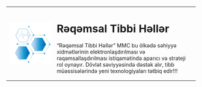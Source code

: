 <table>
  <tr>
    <td><img src="Logo.png" alt="Logo" width = "700px"></td>
    <td>
      <h1> Rəqəmsal Tibbi Həllər </h1>
      <p> “Rəqəmsal Tibbi Həllər” MMC bu ölkədə səhiyyə xidmətlərinin elektronlaşdırılması və rəqəmsallaşdırılması istiqamətində aparıcı və strateji rol oynayır. Dövlət səviyyəsində dəstək alır, tibb müəssisələrində yeni texnologiyaları tətbiq edir!!! </p>
    </td>
  </tr>
</table>
